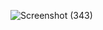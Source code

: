 ![Screenshot (343)](https://github.com/Oshanimadhushika/My-_Portfoliyo/assets/101202534/b1931649-9757-4166-9a28-ca9fcdf1e59b)
